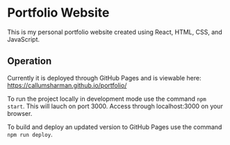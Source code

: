 # Portfolio Website
This is my personal portfolio website created using React, HTML, CSS, and JavaScript.

## Operation
Currently it is deployed through GitHub Pages and is viewable here: https://callumsharman.github.io/portfolio/

To run the project locally in development mode use the command `npm start`. This will lauch on port 3000. Access through localhost:3000 on your browser.

To build and deploy an updated version to GitHub Pages use the command `npm run deploy`.

